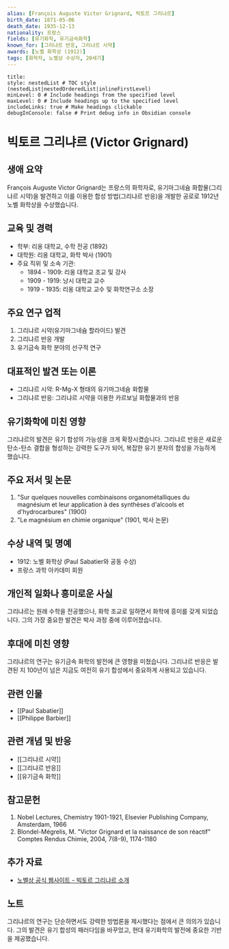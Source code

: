 ```yaml
---
alias: [François Auguste Victor Grignard, 빅토르 그리냐르]
birth_date: 1871-05-06
death_date: 1935-12-13
nationality: 프랑스
fields: [유기화학, 유기금속화학]
known_for: [그리냐르 반응, 그리냐르 시약]
awards: [노벨 화학상 (1912)]
tags: [화학자, 노벨상 수상자, 20세기]
---
```


```table-of-contents
title: 
style: nestedList # TOC style (nestedList|nestedOrderedList|inlineFirstLevel)
minLevel: 0 # Include headings from the specified level
maxLevel: 0 # Include headings up to the specified level
includeLinks: true # Make headings clickable
debugInConsole: false # Print debug info in Obsidian console
```
# 빅토르 그리냐르 (Victor Grignard)

## 생애 요약
François Auguste Victor Grignard는 프랑스의 화학자로, 유기마그네슘 화합물(그리냐르 시약)을 발견하고 이를 이용한 합성 방법(그리냐르 반응)을 개발한 공로로 1912년 노벨 화학상을 수상했습니다.

## 교육 및 경력
- 학부: 리옹 대학교, 수학 전공 (1892)
- 대학원: 리옹 대학교, 화학 박사 (1901)
- 주요 직위 및 소속 기관:
  - 1894 - 1909: 리옹 대학교 조교 및 강사
  - 1909 - 1919: 낭시 대학교 교수
  - 1919 - 1935: 리옹 대학교 교수 및 화학연구소 소장

## 주요 연구 업적
1. 그리냐르 시약(유기마그네슘 할라이드) 발견
2. 그리냐르 반응 개발
3. 유기금속 화학 분야의 선구적 연구

## 대표적인 발견 또는 이론
- 그리냐르 시약: R-Mg-X 형태의 유기마그네슘 화합물
- 그리냐르 반응: 그리냐르 시약을 이용한 카르보닐 화합물과의 반응

## 유기화학에 미친 영향
그리냐르의 발견은 유기 합성의 가능성을 크게 확장시켰습니다. 그리냐르 반응은 새로운 탄소-탄소 결합을 형성하는 강력한 도구가 되어, 복잡한 유기 분자의 합성을 가능하게 했습니다.

## 주요 저서 및 논문
1. "Sur quelques nouvelles combinaisons organométalliques du magnésium et leur application à des synthèses d'alcools et d'hydrocarbures" (1900)
2. "Le magnésium en chimie organique" (1901, 박사 논문)

## 수상 내역 및 명예
- 1912: 노벨 화학상 (Paul Sabatier와 공동 수상)
- 프랑스 과학 아카데미 회원

## 개인적 일화나 흥미로운 사실
그리냐르는 원래 수학을 전공했으나, 화학 조교로 일하면서 화학에 흥미를 갖게 되었습니다. 그의 가장 중요한 발견은 박사 과정 중에 이루어졌습니다.

## 후대에 미친 영향
그리냐르의 연구는 유기금속 화학의 발전에 큰 영향을 미쳤습니다. 그리냐르 반응은 발견된 지 100년이 넘은 지금도 여전히 유기 합성에서 중요하게 사용되고 있습니다.

## 관련 인물
- [[Paul Sabatier]]
- [[Philippe Barbier]]

## 관련 개념 및 반응
- [[그리냐르 시약]]
- [[그리냐르 반응]]
- [[유기금속 화학]]

## 참고문헌
1. Nobel Lectures, Chemistry 1901-1921, Elsevier Publishing Company, Amsterdam, 1966
2. Blondel-Mégrelis, M. "Victor Grignard et la naissance de son réactif" Comptes Rendus Chimie, 2004, 7(8-9), 1174-1180

## 추가 자료
- [노벨상 공식 웹사이트 - 빅토르 그리냐르 소개](https://www.nobelprize.org/prizes/chemistry/1912/grignard/biographical/)

## 노트
그리냐르의 연구는 단순하면서도 강력한 방법론을 제시했다는 점에서 큰 의의가 있습니다. 그의 발견은 유기 합성의 패러다임을 바꾸었고, 현대 유기화학의 발전에 중요한 기반을 제공했습니다.